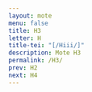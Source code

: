 ```yaml
---
layout: mote
menu: false
title: H3
letter: H
title-tei: "[/Hiii/]"
description: Mote H3
permalink: /H3/
prev: H2
next: H4
---
```

